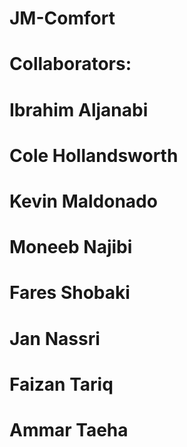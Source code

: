 # JM-Comfort

# Collaborators:

# Ibrahim Aljanabi

# Cole Hollandsworth

# Kevin Maldonado


# Moneeb Najibi

# Fares Shobaki

# Jan Nassri

# Faizan Tariq

# Ammar Taeha
